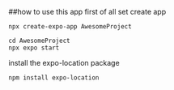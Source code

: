 ##how to use this app 
first of all set create app
```
npx create-expo-app AwesomeProject

cd AwesomeProject
npx expo start
```
install the expo-location package
```
npm install expo-location
```